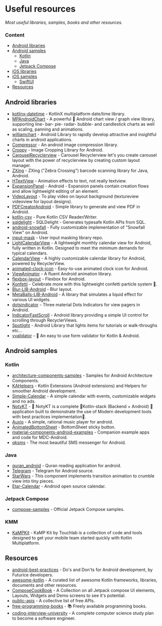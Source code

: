# Useful resources
*Most useful libraries, samples, books and other resources.*

### Content
- [Android libraries](#android-libraries)
- [Android samples](#android-samples)
    - [Kotlin](#kotlin)
    - [Java](#java)
    - [Jetpack Compose](#jetpack-compose)
- [iOS libraries](#ios-libraries)
- [iOS samples](#ios-samples)
    - [SwiftUI](#swiftui)
- [Resources](#resources)

## Android libraries
* [kotlinx-datetime](https://github.com/Kotlin/kotlinx-datetime) - KotlinX multiplatform date/time library.
* [MPAndroidChart](https://github.com/PhilJay/MPAndroidChart) - A powerful 🚀 Android chart view / graph view library, supporting line- bar- pie- radar- bubble- and candlestick charts as well as scaling, panning and animations.
* [williamchart](https://github.com/diogobernardino/williamchart) - Android Library to rapidly develop attractive and insightful charts in android applications.
* [Compressor](https://github.com/zetbaitsu/Compressor) - An android image compression library.
* [Croppy](https://github.com/lyrebirdstudio/Croppy) - Image Cropping Library for Android.
* [CarouselRecyclerview](https://github.com/sparrow007/CarouselRecyclerview) - Carousel Recyclerview let's you create carousel layout with the power of recyclerview by creating custom layout manager.
* [ZXing](https://github.com/zxing/zxing) - ZXing ("Zebra Crossing") barcode scanning library for Java, Android.
* [HTextView](https://github.com/hanks-zyh/HTextView) - Animation effects to text, not really textview.
* [ExpansionPanel](https://github.com/florent37/ExpansionPanel) - Android - Expansion panels contain creation flows and allow lightweight editing of an element.
* [VideoLayout](https://github.com/AsynctaskCoffee/VideoLayout) - To play video on layout background (textureview videoview for layout designs).
* [PDFCreatorAndroid](https://github.com/tejpratap46/PDFCreatorAndroid) - Simple library to generate and view PDF in Android.
* [kotlin-csv](https://github.com/doyaaaaaken/kotlin-csv) - Pure Kotlin CSV Reader/Writer.
* [sqldelight](https://github.com/cashapp/sqldelight) - SQLDelight - Generates typesafe Kotlin APIs from SQL.
* [android-snowfall](https://github.com/JetradarMobile/android-snowfall) - Fully customizable implementation of "Snowfall View" on Android.
* [input-mask](https://github.com/RedMadRobot/input-mask-android) - User input masking library repo.
* [LightCalendarView](https://github.com/recruit-mp/LightCalendarView) - A lightweight monthly calendar view for Android, fully written in Kotlin. Designed to meet the minimum demands for typical calendars.
* [CalendarView](vhttps://github.com/kizitonwose/CalendarView) - A highly customizable calendar library for Android, powered by RecyclerView.
* [animated-clock-icon](https://github.com/alxrm/animated-clock-icon) - Easy-to-use animated clock icon for Android.
* [ViewAnimator](https://github.com/florent37/ViewAnimator) - A fluent Android animation library.
* [flexbox-layout](https://github.com/google/flexbox-layout) - Flexbox for Android.
* [Konfetti](https://github.com/DanielMartinus/Konfetti) - Celebrate more with this lightweight confetti particle system 🎊.
* [Blur-LIB-Android](https://github.com/danielzeller/Blur-LIB-Android) - Blur layout.
* [MetaBalls-LIB-Android](https://github.com/danielzeller/MetaBalls-LIB-Android) - A library that simulates a liquid effect for various UI widgets.
* [dotsindicator](https://github.com/tommybuonomo/dotsindicator) - Three material Dots Indicators for view pagers in Android.
* [IndicatorFastScroll](https://github.com/reddit/IndicatorFastScroll) - Android library providing a simple UI control for scrolling through RecyclerViews.
* [Spotlight](https://github.com/TakuSemba/Spotlight) - Android Library that lights items for tutorials or walk-throughs etc...
* [vvalidator](https://github.com/afollestad/vvalidator) - 🤖 An easy to use form validator for Kotlin & Android.
 
## Android samples

### Kotlin
* [architecture-components-samples](https://github.com/android/architecture-components-samples) - Samples for Android Architecture Components.
* [KAHelpers](https://github.com/FunkyMuse/KAHelpers) - Kotlin Extensions (Android extensions) and Helpers for smoother Android development.
* [Simple-Calendar](https://github.com/SimpleMobileTools/Simple-Calendar) - A simple calendar with events, customizable widgets and no ads.
* [NotyKT](https://github.com/PatilShreyas/NotyKT) - 📒 NotyKT is a complete 💎Kotlin-stack (Backend + Android) 📱 application built to demonstrate the use of Modern development tools with best practices implementation🦸.
* [Auxio](https://github.com/OxygenCobalt/Auxio) - A simple, rational music player for android.
* [AnimatedBottomSheet](https://github.com/goldenluk/AnimatedBottomSheet) - BottomSheet sticky button.
* [material-components-android-examples](https://github.com/material-components/material-components-android-examples) - Companion example apps and code for MDC-Android.
* [qksms](https://github.com/moezbhatti/qksms) - The most beautiful SMS messenger for Android.

### Java
* [quran_android](https://github.com/quran/quran_android) - Quran reading application for android.
* [Telegram](https://github.com/DrKLO/Telegram) - Telegram for Android source.
* [StarWars](https://github.com/Yalantis/StarWars.Android) - This component implements transition animation to crumble view into tiny pieces.
* [Etar-Calendar](https://github.com/Etar-Group/Etar-Calendar) - Android open source calendar.

### Jetpack Compose
* [compose-samples](https://github.com/android/compose-samples) - Official Jetpack Compose samples.

### KMM
* [KaMPKit](https://github.com/touchlab/KaMPKit) - KaMP Kit by Touchlab is a collection of code and tools designed to get your mobile team started quickly with Kotlin Multiplatform.

## Resources
* [android-best-practices](https://github.com/futurice/android-best-practices) - Do's and Don'ts for Android development, by Futurice developers.
* [awesome-kotlin](https://github.com/mcxiaoke/awesome-kotlin) - A curated list of awesome Kotlin frameworks, libraries, documents and other resources.
* [ComposeCookBook](https://github.com/Gurupreet/ComposeCookBook) - A Collection on all Jetpack compose UI elements, Layouts, Widgets and Demo screens to see it's potential.
* [public-apis](https://github.com/public-apis/public-apis) - A collective list of free APIs.
* [free-programming-books](https://github.com/EbookFoundation/free-programming-books) - 📚 Freely available programming books.
* [coding-interview-university](https://github.com/jwasham/coding-interview-university) - A complete computer science study plan to become a software engineer.
